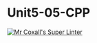 # Unit5-05-CPP
[![Mr Coxall's Super Linter](https://github.com/ICS3U-Programming-Patrice-P/Unit5-05-CPP/workflows/Mr%20Coxall's%20Super%20Linter/badge.svg)](https://github.com/ICS3U-Programming-Patrice-P/Unit5-05-CPP/actions/)

